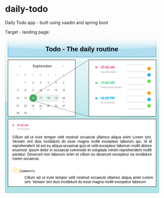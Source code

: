 # daily-todo
Daily Todo app - built using vaadin and spring boot

Target - landing page: 

![Image description](./Vaadin-project-doto-app.png)
